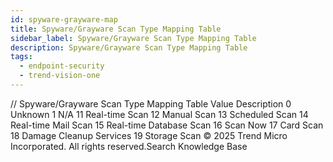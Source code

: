 ```yaml
---
id: spyware-grayware-map
title: Spyware/Grayware Scan Type Mapping Table
sidebar_label: Spyware/Grayware Scan Type Mapping Table
description: Spyware/Grayware Scan Type Mapping Table
tags:
  - endpoint-security
  - trend-vision-one
---
```


/*<![CDATA[*/ $('#title').html($('meta[name=map-description]').attr('content')); /*]]>*/ Spyware/Grayware Scan Type Mapping Table Value Description 0 Unknown 1 N/A 11 Real-time Scan 12 Manual Scan 13 Scheduled Scan 14 Real-time Mail Scan 15 Real-time Database Scan 16 Scan Now 17 Card Scan 18 Damage Cleanup Services 19 Storage Scan © 2025 Trend Micro Incorporated. All rights reserved.Search Knowledge Base